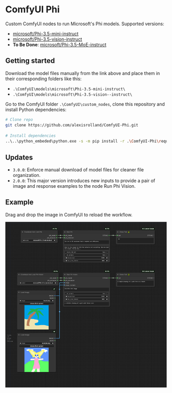 # ComfyUI Phi

Custom ComfyUI nodes to run Microsoft's Phi models. Supported versions:

- [microsoft/Phi-3.5-mini-instruct](https://huggingface.co/microsoft/Phi-3.5-mini-instruct)
- [microsoft/Phi-3.5-vision-instruct](https://huggingface.co/microsoft/Phi-3.5-vision-instruct)
- **To Be Done**: [microsoft/Phi-3.5-MoE-instruct](https://huggingface.co/microsoft/Phi-3.5-MoE-instruct)

## Getting started

Download the model files manually from the link above and place them in their corresponding folders like this:

* `.\ComfyUI\models\microsoft\Phi-3.5-mini-instruct\`
* `.\ComfyUI\models\microsoft\Phi-3.5-vision--instruct\`

Go to the ComfyUI folder `.\ComfyUI\custom_nodes`, clone this repository and install Python dependencies:

```sh
# Clone repo
git clone https://github.com/alexisrolland/ComfyUI-Phi.git

# Install dependencies
..\..\python_embeded\python.exe -s -m pip install -r .\ComfyUI-Phi\requirements.txt
```

## Updates

* `3.0.0`: Enforce manual download of model files for cleaner file organization.
* `2.0.0`: This major version introduces new inputs to provide a pair of image and response examples to the node Run Phi Vision.

## Example

Drag and drop the image in ComfyUI to reload the workflow.

![Example](workflow.png)